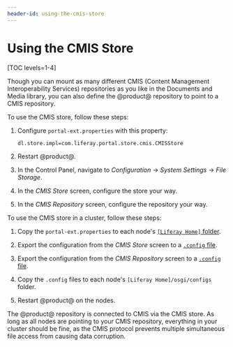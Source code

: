 ```yaml
---
header-id: using-the-cmis-store
---
```


# Using the CMIS Store

[TOC levels=1-4]

Though you can mount as many different CMIS (Content Management Interoperability
Services) repositories as you like in the Documents and Media library, you can
also define the @product@ repository to point to a CMIS repository. 

To use the CMIS store, follow these steps:

1.  Configure `portal-ext.properties` with this property: 

        dl.store.impl=com.liferay.portal.store.cmis.CMISStore

2.  Restart @product@.

3.  In the Control Panel, navigate to *Configuration* &rarr;
    *System Settings* &rarr; *File Storage*. 

4.  In the *CMIS Store* screen, configure the store your way. 

5.  In the *CMIS Repository* screen, configure the repository your way. 

To use the CMIS store in a cluster, follow these steps:

1.  Copy the `portal-ext.properties` to each node's
    [`[Liferay Home]` folder](/docs/7-1/deploy/-/knowledge_base/d/installing-liferay#liferay-home). 

2.  Export the configuration from the *CMIS Store* screen to a 
    [`.config` file](/docs/7-1/user/-/knowledge_base/u/understanding-system-configuration-files). 

3.  Export the configuration from the *CMIS Repository* screen to a 
    [`.config` file](/docs/7-1/user/-/knowledge_base/u/understanding-system-configuration-files). 

4.  Copy the `.config` files to each node's `[Liferay Home]/osgi/configs` 
    folder. 

5.  Restart @product@ on the nodes. 

The @product@ repository is connected to CMIS via the CMIS store. As long as all
nodes are pointing to your CMIS repository, everything in your cluster should be
fine, as the CMIS protocol prevents multiple simultaneous file access from
causing data corruption. 
